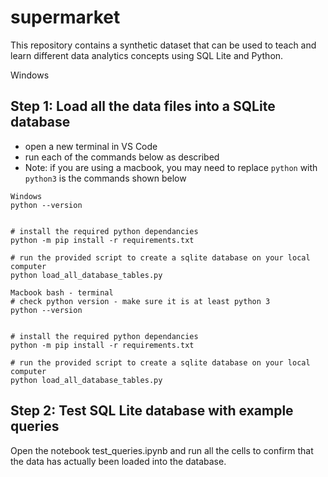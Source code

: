 # supermarket
This repository contains a synthetic dataset that can be used to teach and learn different data analytics concepts using SQL Lite and Python.



Windows
## Step 1: Load all the data files into a SQLite database
- open a new terminal in VS Code
- run each of the commands below as described
- Note: if you are using a macbook, you may need to replace `python` with `python3` is the commands shown below

```
Windows
python --version


# install the required python dependancies
python -m pip install -r requirements.txt

# run the provided script to create a sqlite database on your local computer
python load_all_database_tables.py
```

```
Macbook bash - terminal
# check python version - make sure it is at least python 3
python --version


# install the required python dependancies
python -m pip install -r requirements.txt

# run the provided script to create a sqlite database on your local computer
python load_all_database_tables.py
```

## Step 2: Test SQL Lite database with example queries
Open the notebook test_queries.ipynb and run all the cells to confirm that the data has actually been loaded into the database.
